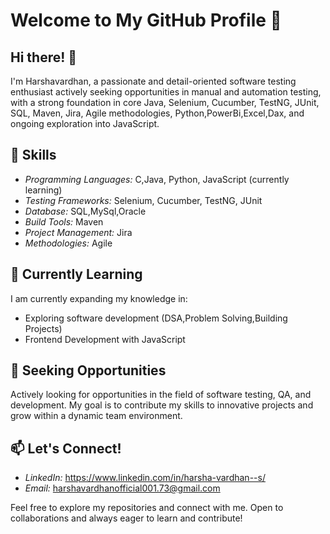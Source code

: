 
# Welcome to My GitHub Profile 👋

## Hi there! 👋

I'm Harshavardhan, a passionate and detail-oriented software testing enthusiast actively seeking opportunities in manual and automation testing,
with a strong foundation in core Java, Selenium, Cucumber, TestNG, JUnit, SQL, Maven, Jira, Agile methodologies, Python,PowerBi,Excel,Dax, and ongoing exploration into JavaScript.

## 🚀 Skills

- *Programming Languages:* C,Java, Python, JavaScript (currently learning)
- *Testing Frameworks:* Selenium, Cucumber, TestNG, JUnit
- *Database:* SQL,MySql,Oracle
- *Build Tools:* Maven
- *Project Management:* Jira
- *Methodologies:* Agile

## 🌱 Currently Learning

I am currently expanding my knowledge in:

- Exploring software development (DSA,Problem Solving,Building Projects)
- Frontend Development with JavaScript

## 💼 Seeking Opportunities

Actively looking for opportunities in the field of software testing, QA, and development. My goal is to contribute my skills to innovative projects and grow within a dynamic team environment.

## 📫 Let's Connect!

- *LinkedIn:* https://www.linkedin.com/in/harsha-vardhan--s/
- *Email:* harshavardhanofficial001.73@gmail.com

Feel free to explore my repositories and connect with me. Open to collaborations and always eager to learn and contribute!
